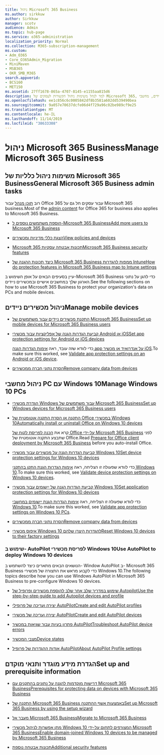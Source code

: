 ```yaml
---
title: ניהול Microsoft 365 Business
ms.author: sirkkuw
author: Sirkkuw
manager: scotv
audience: Admin
ms.topic: hub-page
ms.service: o365-administration
localization_priority: Normal
ms.collection: M365-subscription-management
ms.custom:
- Adm_O365
- Core_O365Admin_Migration
- MiniMaven
- MSB365
- OKR_SMB_M365
search.appverid:
- BCS160
- MET150
ms.assetid: 27ff1678-865a-4707-8145-e1155aa815d6
description: למד לנהל משימות ניהול הקשורות לעסקים של Microsoft 365, מכשירים ניידים, מחשבי Windows 10 ומשימות רבות כאלה.
ms.openlocfilehash: ee1c856c6c0005842df8b3581a602dd539490bea
ms.sourcegitcommit: 9a057e70637dcfe06d4f729a96c02be989cf9e25
ms.translationtype: MT
ms.contentlocale: he-IL
ms.lasthandoff: 11/14/2019
ms.locfileid: "38633308"
---
```

# <a name="manage-microsoft-365-business"></a><span data-ttu-id="ff012-103">ניהול Microsoft 365 Business</span><span class="sxs-lookup"><span data-stu-id="ff012-103">Manage Microsoft 365 Business</span></span>

## <a name="general-microsoft-365-business-admin-tasks"></a><span data-ttu-id="ff012-104">משימות ניהול כלליות של Microsoft 365 Business</span><span class="sxs-lookup"><span data-stu-id="ff012-104">General Microsoft 365 Business admin tasks</span></span>

<span data-ttu-id="ff012-105">רוב [תוכן מנהל](/Office365/Admin/admin-home.md) עבור Office 365 עבור עסקים חל גם על Microsoft 365 business.</span><span class="sxs-lookup"><span data-stu-id="ff012-105">Most of the [admin content](/Office365/Admin/admin-home.md) for Office 365 for business also applies to Microsoft 365 Business.</span></span>

- [<span data-ttu-id="ff012-106">הוספת משתמשים נוספים ל-Microsoft 365 Business</span><span class="sxs-lookup"><span data-stu-id="ff012-106">Add more users to Microsoft 365 Business</span></span>](add-users-m365b.md)
    
- [<span data-ttu-id="ff012-107">הצגת כללי מדיניות ומכשירים</span><span class="sxs-lookup"><span data-stu-id="ff012-107">View policies and devices</span></span>](view-policies-and-devices.md)
    
- [<span data-ttu-id="ff012-108">Microsoft 365 תכונות אבטחה עסקיות</span><span class="sxs-lookup"><span data-stu-id="ff012-108">Microsoft 365 Business security features</span></span>](security-features.md)
    
- [<span data-ttu-id="ff012-109">כיצד תכונות ההגנה של Microsoft 365 Business ממפות להגדרות Intune</span><span class="sxs-lookup"><span data-stu-id="ff012-109">How do protection features in Microsoft 365 Business map to Intune settings</span></span>](map-protection-features-to-intune-settings.md)
    
<span data-ttu-id="ff012-110">עיין בסעיפים הבאים על אופן השימוש ב-Microsoft 365 Business כדי להגן על נתוני הארגון שלך במחשבים אישיים ובמכשירים ניידים.</span><span class="sxs-lookup"><span data-stu-id="ff012-110">See the following sections on how to use Microsoft 365 Business to protect your organization's data on PCs and mobile devices.</span></span>
  
## <a name="manage-mobile-devices"></a><span data-ttu-id="ff012-111">ניהול מכשירים ניידים</span><span class="sxs-lookup"><span data-stu-id="ff012-111">Manage mobile devices</span></span>

- [<span data-ttu-id="ff012-112">התקנת מכשירים ניידים עבור משתמשים של Microsoft 365 Business</span><span class="sxs-lookup"><span data-stu-id="ff012-112">Set up mobile devices for Microsoft 365 Business users</span></span>](set-up-mobile-devices.md)
    
- [<span data-ttu-id="ff012-113">קביעת הגדרות הגנה של אפליקציות עבור מכשירי Android או iOS</span><span class="sxs-lookup"><span data-stu-id="ff012-113">Set app protection settings for Android or iOS devices</span></span>](app-protection-settings-for-android-and-ios.md)
    
    <span data-ttu-id="ff012-114">כדי לוודא שזה עובד, ראה [אימות הגדרות הגנה app על אנדרואיד או מכשיר iOS](validate-settings-on-android-or-ios.md).</span><span class="sxs-lookup"><span data-stu-id="ff012-114">To make sure this worked, see [Validate app protection settings on an Android or iOS device](validate-settings-on-android-or-ios.md).</span></span> 
    
- [<span data-ttu-id="ff012-115">הסרת נתוני חברה ממכשירים</span><span class="sxs-lookup"><span data-stu-id="ff012-115">Remove company data from devices</span></span>](remove-company-data.md)
    
## <a name="manage-windows-10-pcs"></a><span data-ttu-id="ff012-116">ניהול מחשבי PC עם Windows 10</span><span class="sxs-lookup"><span data-stu-id="ff012-116">Manage Windows 10 PCs</span></span>

- [<span data-ttu-id="ff012-117">הגדרת מכשירי Windows עבור משתמשים של Microsoft 365 Business</span><span class="sxs-lookup"><span data-stu-id="ff012-117">Set up Windows devices for Microsoft 365 Business users</span></span>](set-up-windows-devices.md)
    
- [<span data-ttu-id="ff012-118">התקנה או הסרת התקנה אוטומטית של Office במכשירי Windows 10</span><span class="sxs-lookup"><span data-stu-id="ff012-118">Automatically install or uninstall Office on Windows 10 devices</span></span>](auto-install-or-uninstall-office.md)
    
    <span data-ttu-id="ff012-119">קרא את [הכנה לפריסת לקוח של Office על-ידי Microsoft 365 Business](prepare-for-office-client-deployment.md) לפני שתבצע התקנה אוטומטית של Office.</span><span class="sxs-lookup"><span data-stu-id="ff012-119">Read [Prepare for Office client deployment by Microsoft 365 Business](prepare-for-office-client-deployment.md) before you auto-install Office.</span></span> 
    
- [<span data-ttu-id="ff012-120">קביעת הגדרות הגנה על מכשירים עבור מכשירי Windows 10</span><span class="sxs-lookup"><span data-stu-id="ff012-120">Set device protection settings for Windows 10 devices</span></span>](protection-settings-for-windows-10-pcs.md)
    
    <span data-ttu-id="ff012-121">כדי לוודא שפעולה זו הצליחה, ראה [אימות הגדרות הגנת התקן בהתקני Windows 10](validate-settings-on-windows-10-pcs.md).</span><span class="sxs-lookup"><span data-stu-id="ff012-121">To make sure this worked, see [Validate device protection settings on Windows 10 devices](validate-settings-on-windows-10-pcs.md).</span></span> 
    
- [<span data-ttu-id="ff012-122">קביעת הגדרות הגנה של יישומים עבור מכשירי Windows 10</span><span class="sxs-lookup"><span data-stu-id="ff012-122">Set application protection settings for Windows 10 devices</span></span>](protection-settings-for-windows-10-devices.md)
    
    <span data-ttu-id="ff012-123">כדי לוודא שפעולה זו הצליחה, ראה [אימות הגדרות הגנת יישומים במחשבי Windows 10](validate-protection-settings-on-windows-10-pcs.md).</span><span class="sxs-lookup"><span data-stu-id="ff012-123">To make sure this worked, see [Validate app protection settings on Windows 10 PCs](validate-protection-settings-on-windows-10-pcs.md).</span></span> 
    
- [<span data-ttu-id="ff012-124">הסרת נתוני חברה ממכשירים</span><span class="sxs-lookup"><span data-stu-id="ff012-124">Remove company data from devices</span></span>](remove-company-data.md)
    
- [<span data-ttu-id="ff012-125">איפוס מכשירי Windows 10 להגדרות היצרן שלהם</span><span class="sxs-lookup"><span data-stu-id="ff012-125">Reset Windows 10 devices to their factory settings</span></span>](reset-devices-to-factory-settings.md)
    
### <a name="use-autopilot-to-deploy-windows-10-devices"></a><span data-ttu-id="ff012-126">שימוש ב- AutoPilot לפריסת מכשירי Windows 10</span><span class="sxs-lookup"><span data-stu-id="ff012-126">Use AutoPilot to deploy Windows 10 devices</span></span>

<span data-ttu-id="ff012-127">הנושאים הבאים מתארים כיצד להשתמש ב- Window AutoPilot ב- Microsoft 365 Business כדי לקבוע מראש את התצורה של מכשירי Windows 10.</span><span class="sxs-lookup"><span data-stu-id="ff012-127">The following topics describe how you can use Windows AutoPilot in Microsoft 365 Business to pre-configure Windows 10 devices.</span></span>
  
- [<span data-ttu-id="ff012-128">שימוש במדריך שלב אחר שלב להוספת מכשירים ופרופיל של Autopilot</span><span class="sxs-lookup"><span data-stu-id="ff012-128">Use the step-by-step guide to add Autopilot devices and profile</span></span>](add-autopilot-devices-and-profile.md)
    
- [<span data-ttu-id="ff012-129">יצירה ועריכה של פרופילי AutoPilot</span><span class="sxs-lookup"><span data-stu-id="ff012-129">Create and edit AutoPilot profiles</span></span>](create-and-edit-autopilot-profiles.md)
    
- [<span data-ttu-id="ff012-130">יצירה ועריכה של מכשירי AutoPilot</span><span class="sxs-lookup"><span data-stu-id="ff012-130">Create and edit AutoPilot devices</span></span>](create-and-edit-autopilot-devices.md)
    
- [<span data-ttu-id="ff012-131">פתרון בעיות עבור שגיאות במכשיר AutoPilot</span><span class="sxs-lookup"><span data-stu-id="ff012-131">Troubleshoot AutoPilot device errors</span></span>](troubleshoot-autopilot-errors.md)
    
- [<span data-ttu-id="ff012-132">מצבי המכשיר</span><span class="sxs-lookup"><span data-stu-id="ff012-132">Device states</span></span>](device-states.md)
    
- [<span data-ttu-id="ff012-133">אודות ההגדרות של פרופיל AutoPilot</span><span class="sxs-lookup"><span data-stu-id="ff012-133">About AutoPilot Profile settings</span></span>](autopilot-profile-settings.md)
    
## <a name="set-up-and-prerequisite-information"></a><span data-ttu-id="ff012-134">הגדרת מידע מוגדר ותנאי מוקדם</span><span class="sxs-lookup"><span data-stu-id="ff012-134">Set up and prerequisite information</span></span>

- [<span data-ttu-id="ff012-135">דרישות מוקדמות להגנה על נתונים בהתקנים עם Microsoft 365 Business</span><span class="sxs-lookup"><span data-stu-id="ff012-135">Prerequisites for protecting data on devices with Microsoft 365 Business</span></span>](pre-requisites-for-data-protection.md)
    
- [<span data-ttu-id="ff012-136">התקנה של Microsoft 365 Business באמצעות אשף ההתקנה</span><span class="sxs-lookup"><span data-stu-id="ff012-136">Set up Microsoft 365 Business by using the setup wizard</span></span>](set-up.md)
    
- [<span data-ttu-id="ff012-137">מעבר אל Microsoft 365 Business</span><span class="sxs-lookup"><span data-stu-id="ff012-137">Migrate to Microsoft 365 Business</span></span>](migrate-to-microsoft-365-business.md)
    
- [<span data-ttu-id="ff012-138">מתן אפשרות לניהול מכשירי Windows 10 המצורפים לתחום על-ידי Microsoft 365 Business</span><span class="sxs-lookup"><span data-stu-id="ff012-138">Enable domain-joined Windows 10 devices to be managed by Microsoft 365 Business</span></span>](manage-windows-devices.md)
    
- [<span data-ttu-id="ff012-139">תכונות אבטחה נוספת</span><span class="sxs-lookup"><span data-stu-id="ff012-139">Additional security features</span></span>](security-features.md#additional-security-features)
